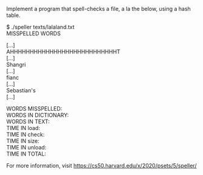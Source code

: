 Implement a program that spell-checks a file, a la the below, using a hash table.

$ ./speller texts/lalaland.txt  
MISSPELLED WORDS  

[...]  
AHHHHHHHHHHHHHHHHHHHHHHHHHHHT  
[...]  
Shangri  
[...]  
fianc  
[...]  
Sebastian's  
[...]  

WORDS MISSPELLED:  
WORDS IN DICTIONARY:  
WORDS IN TEXT:  
TIME IN load:  
TIME IN check:  
TIME IN size:  
TIME IN unload:  
TIME IN TOTAL:  

For more information, visit https://cs50.harvard.edu/x/2020/psets/5/speller/